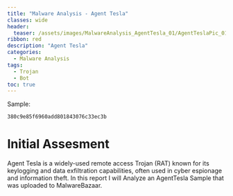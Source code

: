 ```yaml
---
title: "Malware Analysis - Agent Tesla"
classes: wide
header:
  teaser: /assets/images/MalwareAnalysis_AgentTesla_01/AgentTeslaPic_01.jpg
ribbon: red
description: "Agent Tesla"
categories:
  - Malware Analysis
tags:
  - Trojan
  - Bot
toc: true
---
```

Sample:
```
380c9e85f6960add801843076c33ec3b
```

# Initial Assesment

Agent Tesla is a widely-used remote access Trojan (RAT) known for its keylogging and data exfiltration capabilities, often used in cyber espionage and information theft.
In this report I will Analyze an AgentTesla Sample that was uploaded to MalwareBazaar.
